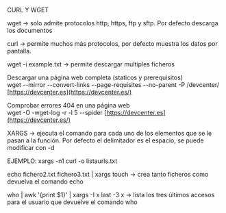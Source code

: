 
   
CURL Y WGET  
  
wget -> solo admite protocolos http, https, ftp y sftp. Por defecto descarga los documentos  
  
curl -> permite muchos más protocolos, por defecto muestra los datos por pantalla.  
  
wget -i example.txt -> permite descargar multiples ficheros  
  
Descargar una página web completa (staticos y prerequisitos)  
wget --mirror --convert-links --page-requisites --no-parent -P /devcenter/ [https://devcenter.es](https://devcenter.es/)  
  
Comprobar errores 404 en una página web  
wget -O -wget-log -r -l 5 --spider [https://devcenter.es](https://devcenter.es/)  
  
XARGS -> ejecuta el comando para cada uno de los elementos que se le pasan a la función. Por defecto el delimitador es el espacio, se puede modificar con -d  
  
EJEMPLO: xargs -n1 curl -o listaurls.txt  
  
echo fichero2.txt fichero3.txt | xargs touch -> crea tanto ficheros como devuelva el comando echo  
  
who | awk '{print $1}' | xargs -I x last -3 x -> lista los tres últimos accesos para el usuario que devuelve el comando who